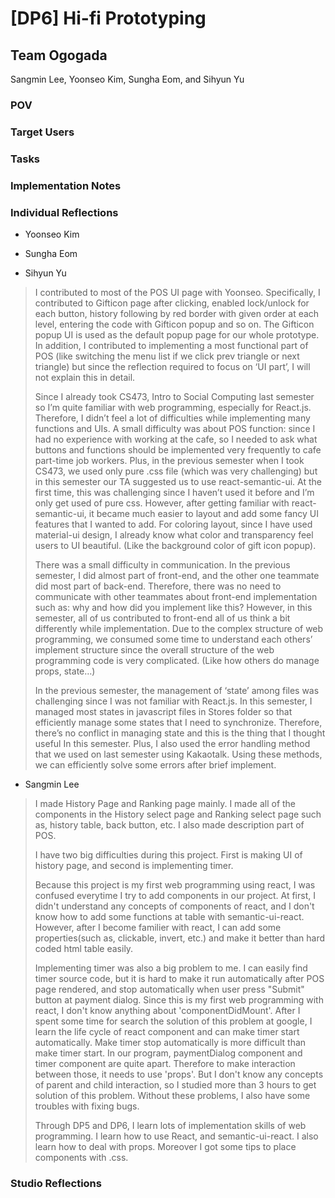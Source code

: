 # [DP6] Hi-fi Prototyping

## Team Ogogada
Sangmin Lee, Yoonseo Kim, Sungha Eom, and Sihyun Yu

### POV

### Target Users

### Tasks

### Implementation Notes

### Individual Reflections

- Yoonseo Kim

- Sungha Eom

- Sihyun Yu

> I contributed to most of the POS UI page with Yoonseo. Specifically, I contributed to Gifticon page after clicking, enabled lock/unlock for each button, history following by red border with given order at each level, entering the code with Gifticon popup and so on. The Gifticon popup UI is used as the default popup page for our whole prototype. In addition, I contributed to implementing a most functional part of POS (like switching the menu list if we click prev triangle or next triangle) but since the reflection required to focus on ‘UI part’, I will not explain this in detail. 
>
> Since I already took CS473, Intro to Social Computing last semester so I’m quite familiar with web programming, especially for React.js. Therefore, I didn’t feel a lot of difficulties while implementing many functions and UIs. A small difficulty was about POS function: since I had no experience with working at the cafe, so I needed to ask what buttons and functions should be implemented very frequently to cafe part-time job workers. Plus, in the previous semester when I took CS473, we used only pure .css file (which was very challenging) but in this semester our TA suggested us to use react-semantic-ui. At the first time, this was challenging since I haven’t used it before and I’m only get used of pure css. However, after getting familiar with react-semantic-ui, it became much easier to layout and add some fancy UI features that I wanted to add. For coloring layout, since I have used material-ui design, I already know what color and transparency feel users to UI beautiful. (Like the background color of gift icon popup).  
>
> There was a small difficulty in communication. In the previous semester, I did almost part of front-end, and the other one teammate did most part of back-end. Therefore, there was no need to communicate with other teammates about front-end implementation such as: why and how did you implement like this? However, in this semester, all of us contributed to front-end all of us think a bit differently while implementation. Due to the complex structure of web programming, we consumed some time to understand each others’ implement structure since the overall structure of the web programming code is very complicated. (Like how others do manage props, state…) 
>
> In the previous semester, the management of ‘state’ among files was challenging since I was not familiar with React.js. In this semester, I managed most states in javascript files in Stores folder so that efficiently manage some states that I need to synchronize. Therefore, there’s no conflict in managing state and this is the thing that I thought useful In this semester. Plus, I also used the error handling method that we used on last semester using Kakaotalk. Using these methods, we can efficiently solve some errors after brief implement.

- Sangmin Lee

> I made History Page and Ranking page mainly. I made all of the components in the History select page and Ranking select page such as, history table, back button, etc. I also made description part of POS. 
>
> I have two big difficulties during this project. First is making UI of history page, and second is implementing timer. 
>
> Because this project is my first web programming using react, I was confused everytime I try to add components in our project. At first, I didn't understand any concepts of components of react, and I don't know how to add some functions at table with semantic-ui-react. However, after I become familier with react, I can add some properties(such as, clickable, invert, etc.) and make it better than hard coded html table easily.
>
> Implementing timer was also a big problem to me. I can easily find timer source code, but it is hard to make it run automatically after POS page rendered, and stop automatically when user press "Submit" button at payment dialog. Since this is my first web programming with react, I don't know anything about 'componentDidMount'. After I spent some time for search the solution of this problem at google, I learn the life cycle of react component and can make timer start automatically. Make timer stop automatically is more difficult than make timer start. In our program, paymentDialog component and timer component are quite apart. Therefore to make interaction between those, it needs to use 'props'. But I don't know any concepts of parent and child interaction, so I studied more than 3 hours to get solution of this problem. Without these problems, I also have some troubles with fixing bugs.
>
> Through DP5 and DP6, I learn lots of implementation skills of web programming. I learn how to use React, and semantic-ui-react. I also learn how to deal with props. Moreover I got some tips to place components with .css.

### Studio Reflections